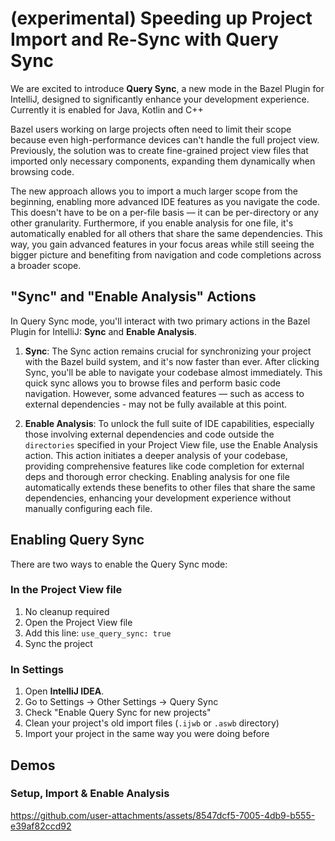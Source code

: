 # (experimental) Speeding up Project Import and Re-Sync with Query Sync

We are excited to introduce **Query Sync**, a new mode in the Bazel Plugin for IntelliJ, designed to significantly enhance your development experience. 
Currently it is enabled for Java, Kotlin and C++

Bazel users working on large projects often need to limit their scope because even high-performance devices can't handle the full project view. Previously, the solution was to create fine-grained project view files that imported only necessary components, expanding them dynamically when browsing code.

The new approach allows you to import a much larger scope from the beginning, enabling more advanced IDE features as you navigate the code. This doesn't have to be on a per-file basis — it can be per-directory or any other granularity. Furthermore, if you enable analysis for one file, it's automatically enabled for all others that share the same dependencies. This way, you gain advanced features in your focus areas while still seeing the bigger picture and benefiting from navigation and code completions across a broader scope.

## "Sync" and "Enable Analysis" Actions

In Query Sync mode, you'll interact with two primary actions in the Bazel Plugin for IntelliJ: **Sync** and **Enable Analysis**.

1. **Sync**: The Sync action remains crucial for synchronizing your project with the Bazel build system, and it's now faster than ever. After clicking Sync, you'll be able to navigate your codebase almost immediately. This quick sync allows you to browse files and perform basic code navigation. However, some advanced features — such as access to external dependencies - may not be fully available at this point.

2. **Enable Analysis**: To unlock the full suite of IDE capabilities, especially those involving external dependencies and code outside the `directories` specified in your Project View file, use the Enable Analysis action. This action initiates a deeper analysis of your codebase, providing comprehensive features like code completion for external deps and thorough error checking. Enabling analysis for one file automatically extends these benefits to other files that share the same dependencies, enhancing your development experience without manually configuring each file.

## Enabling Query Sync
There are two ways to enable the Query Sync mode:

### In the Project View file
1. No cleanup required
2. Open the Project View file
3. Add this line: `use_query_sync: true`
4. Sync the project

### In Settings

1. Open **IntelliJ IDEA**.
2. Go to Settings -> Other Settings -> Query Sync
3. Check "Enable Query Sync for new projects"
4. Clean your project's old import files (`.ijwb` or `.aswb` directory)
5. Import your project in the same way you were doing before

## Demos

### Setup, Import & Enable Analysis
https://github.com/user-attachments/assets/8547dcf5-7005-4db9-b555-e39af82ccd92

